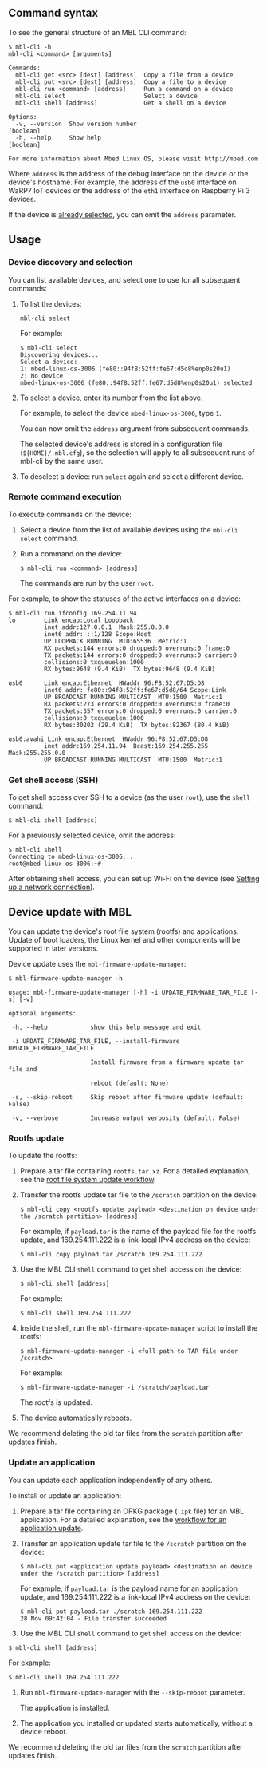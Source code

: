 ## Command syntax

To see the general structure of an MBL CLI command:

```
$ mbl-cli -h
mbl-cli <command> [arguments]

Commands:
  mbl-cli get <src> [dest] [address]  Copy a file from a device
  mbl-cli put <src> [dest] [address]  Copy a file to a device
  mbl-cli run <command> [address]     Run a command on a device
  mbl-cli select                      Select a device
  mbl-cli shell [address]             Get a shell on a device

Options:
  -v, --version  Show version number                                   [boolean]
  -h, --help     Show help                                             [boolean]

For more information about Mbed Linux OS, please visit http://mbed.com
```

Where `address` is the address of the debug interface on the device or the device's hostname. For example, the address of the `usb0` interface on WaRP7 IoT devices or the address of the `eth1` interface on Raspberry Pi 3 devices.

If the device is [already selected](#device-discovery-and-selection), you can omit the `address` parameter.

## Usage

### Device discovery and selection

You can list available devices, and select one to use for all subsequent commands:

1. To list the devices:

    ```
    mbl-cli select
    ```

    For example:

    ```
    $ mbl-cli select
    Discovering devices...
    Select a device:
    1: mbed-linux-os-3006 (fe80::94f8:52ff:fe67:d5d8%enp0s20u1)
    2: No device
    mbed-linux-os-3006 (fe80::94f8:52ff:fe67:d5d8%enp0s20u1) selected
    ```

1. To select a device, enter its number from the list above.

    For example, to select the device `mbed-linux-os-3006`, type `1`.

    You can now omit the `address` argument from subsequent commands.

    The selected device's address is stored in a configuration file (`${HOME}/.mbl.cfg`), so the selection will apply to all subsequent runs of mbl-cli by the same user.

 1. To deselect a device: run `select` again and select a different device.

### Remote command execution

To execute commands on the device:

1. Select a device from the list of available devices using the `mbl-cli select` command.

1. Run a command on the device:

    ```
    $ mbl-cli run <command> [address]
   ```

    <span class="notes">The commands are run by the user `root`.</span>

For example, to show the statuses of the active interfaces on a device:

```
$ mbl-cli run ifconfig 169.254.11.94
lo        Link encap:Local Loopback  
          inet addr:127.0.0.1  Mask:255.0.0.0
          inet6 addr: ::1/128 Scope:Host
          UP LOOPBACK RUNNING  MTU:65536  Metric:1
          RX packets:144 errors:0 dropped:0 overruns:0 frame:0
          TX packets:144 errors:0 dropped:0 overruns:0 carrier:0
          collisions:0 txqueuelen:1000
          RX bytes:9648 (9.4 KiB)  TX bytes:9648 (9.4 KiB)

usb0      Link encap:Ethernet  HWaddr 96:F8:52:67:D5:D8  
          inet6 addr: fe80::94f8:52ff:fe67:d5d8/64 Scope:Link
          UP BROADCAST RUNNING MULTICAST  MTU:1500  Metric:1
          RX packets:273 errors:0 dropped:0 overruns:0 frame:0
          TX packets:357 errors:0 dropped:0 overruns:0 carrier:0
          collisions:0 txqueuelen:1000
          RX bytes:30202 (29.4 KiB)  TX bytes:82367 (80.4 KiB)

usb0:avahi Link encap:Ethernet  HWaddr 96:F8:52:67:D5:D8  
          inet addr:169.254.11.94  Bcast:169.254.255.255  Mask:255.255.0.0
          UP BROADCAST RUNNING MULTICAST  MTU:1500  Metric:1
```

### Get shell access (SSH)

To get shell access over SSH to a device (as the user `root`), use the `shell` command:

```
$ mbl-cli shell [address]
```

For a previously selected device, omit the address:

```
$ mbl-cli shell
Connecting to mbed-linux-os-3006...
root@mbed-linux-os-3006:~#
```

After obtaining shell access, you can set up Wi-Fi on the device (see [Setting up a network connection](../getting-started/setting-up-a-network-connection.html)).

## Device update with MBL

You can update the device's root file system (rootfs) and applications. Update of boot loaders, the Linux kernel and other components will be supported in later versions.

Device update uses the `mbl-firmware-update-manager`:

```
$ mbl-firmware-update-manager -h

usage: mbl-firmware-update-manager [-h] -i UPDATE_FIRMWARE_TAR_FILE [-s] [-v]

optional arguments:

 -h, --help            show this help message and exit

 -i UPDATE_FIRMWARE_TAR_FILE, --install-firmware UPDATE_FIRMWARE_TAR_FILE

                       Install firmware from a firmware update tar file and

                       reboot (default: None)

 -s, --skip-reboot     Skip reboot after firmware update (default: False)

 -v, --verbose         Increase output verbosity (default: False)
```

### Rootfs update

To update the rootfs:

1. Prepare a tar file containing `rootfs.tar.xz`. For a detailed explanation, see the [root file system update workflow](../getting-started/tutorial-updating-mbl-devices-and-applications.html#workflow).

1. Transfer the rootfs update tar file to the `/scratch` partition on the device:

   ```
   $ mbl-cli copy <rootfs update payload> <destination on device under the /scratch partition> [address]
   ```

   For example, if `payload.tar` is the name of the payload file for the rootfs update, and 169.254.111.222 is a link-local IPv4 address on the device:

   ```
   $ mbl-cli copy payload.tar /scratch 169.254.111.222
   ```

1. Use the MBL CLI `shell` command to get shell access on the device:

   ```
   $ mbl-cli shell [address]
   ```

   For example:

   ```
   $ mbl-cli shell 169.254.111.222
   ```

1. Inside the shell, run the `mbl-firmware-update-manager` script to install the rootfs:

   ```
   $ mbl-firmware-update-manager -i <full path to TAR file under /scratch>
   ```

   For example:

   ```
   $ mbl-firmware-update-manager -i /scratch/payload.tar
   ```

    The rootfs is updated.

1. The device automatically reboots.

<span class="notes">We recommend deleting the old tar files from the `scratch` partition after updates finish.</span>

### Update an application

You can update each application independently of any others.

To install or update an application:

1. Prepare a tar file containing an OPKG package (`.ipk` file) for an MBL application. For a detailed explanation, see the [workflow for an application update](../getting-started/tutorial-updating-mbl-devices-and-applications.html#workflow).

1. Transfer an application update tar file to the `/scratch` partition on the device:

   ```
   $ mbl-cli put <application update payload> <destination on device under the /scratch partition> [address]
   ```

   For example, if `payload.tar` is the payload name for an application update, and 169.254.111.222 is a link-local IPv4 address on the device:

   ```
   $ mbl-cli put payload.tar ./scratch 169.254.111.222
   28 Nov 09:42:04 - File transfer succeeded
   ```

1. Use the MBL CLI `shell` command to get shell access on the device:

  ```
  $ mbl-cli shell [address]
  ```

  For example:

  ```
  $ mbl-cli shell 169.254.111.222
  ```

1. Run `mbl-firmware-update-manager` with the `--skip-reboot` parameter.

    The application is installed.

1. The application you installed or updated starts automatically, without a device reboot.

<span class="notes">We recommend deleting the old tar files from the `scratch` partition after updates finish.</span>
